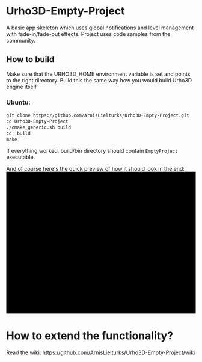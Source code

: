 # Urho3D-Empty-Project
A basic app skeleton which uses global notifications and level management with fade-in/fade-out effects. Project uses code samples from the community.

## How to build
Make sure that the URHO3D_HOME environment variable is set and points to the right directory. Build this the same way how you would build Urho3D engine itself

### Ubuntu:
```
git clone https://github.com/ArnisLielturks/Urho3D-Empty-Project.git
cd Urho3D-Empty-Project
./cmake_generic.sh build
cd  build
make
```


If everything worked, build/bin directory should contain `EmptyProject` executable.


And of course here's the quick preview of how it should look in the end:
![alt tag](https://github.com/ArnisLielturks/Urho3D-Empty-Project/blob/master/Screenshots/preview.gif)


# How to extend the functionality?
Read the wiki: https://github.com/ArnisLielturks/Urho3D-Empty-Project/wiki

